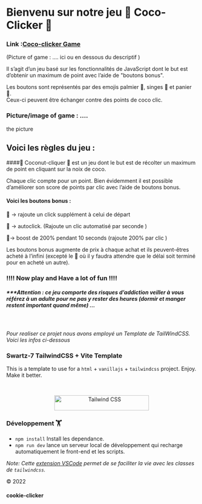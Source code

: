 Bienvenu sur notre jeu 🥥 Coco-Clicker 🥥
===================================


### Link :[Coco-clicker Game]()

(Picture of game : …. ici ou en dessous du descriptif )

Il s’agit d’un jeu basé sur les fonctionnalités de JavaScript dont le but est d’obtenir un maximum de point avec l’aide de "boutons bonus".

Les boutons sont représentés par des emojis palmier 🌴, singes 🐒 et panier 🧺.  
Ceux-ci peuvent être échanger contre des points de coco clic.

### Picture/image of game : ….

the picture  
  

Voici les règles du jeu :
-------------------------

####🥥 Coconut-cliquer 🥥 est un jeu dont le but est de récolter un maximum de point en cliquant sur la noix de coco.

Chaque clic compte pour un point. Bien évidemment il est possible d’améliorer son score de points par clic avec l’aide de boutons bonus.

#### Voici les boutons bonus :

🧺 -> rajoute un click supplément à celui de départ

🌴 -> autoclick. (Rajoute un clic automatisé par seconde )

🐒-> boost de 200% pendant 10 seconds (rajoute 200% par clic )

Les boutons bonus augmente de prix à chaque achat et ils peuvent-êtres acheté à l’infini (excepté le 🐒 où il y faudra attendre que le délai soit terminé pour en acheté un autre).

### !!!! Now play and Have a lot of fun !!!!


##### \*\*\*Attention : ce jeu comporte des risques d’addiction veiller à vous référez à un adulte pour ne pas y rester des heures (dormir et manger restent important quand même) …

<br> <br>
_Pour realiser ce projet nous avons employé un Template de TailWindCSS.  
Voici les infos ci-dessous_

### Swartz-7 TailwindCSS + Vite Template

This is a template to use for a `html` + `vanillajs` + `tailwindcss` project. Enjoy. Make it better.

<br/>

<p align="center">
  <a href="https://tailwindcss.com" target="_blank">
    <picture>
      <source media="(prefers-color-scheme: dark)" srcset="https://raw.githubusercontent.com/tailwindlabs/tailwindcss/HEAD/.github/logo-dark.svg">
      <source media="(prefers-color-scheme: light)" srcset="https://raw.githubusercontent.com/tailwindlabs/tailwindcss/HEAD/.github/logo-light.svg">
      <img alt="Tailwind CSS" src="https://raw.githubusercontent.com/tailwindlabs/tailwindcss/HEAD/.github/logo-light.svg" width="250" height="40" style="max-width: 50%;">
    </picture>
  </a>
</p>


### Développement 🏋️

- `npm install` Install les dependance.
- `npm run dev` lance un serveur local de développement qui recharge automatiquement le front-end et les scripts.

_Note: Cette [extension VSCode](https://marketplace.visualstudio.com/items?itemName=bradlc.vscode-tailwindcss) permet de se faciliter la vie avec les classes de `tailwindcss`._



&copy; 2022
#### cookie-clicker
